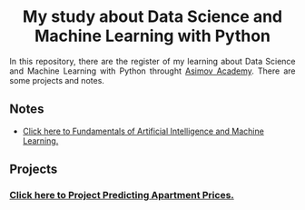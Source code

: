 <h1 style="text-align: center;">My study about Data Science and Machine Learning with Python</h1>

<p style="text-align: justify;">
In this repository, there are the register of my learning about Data Science and Machine Learning with Python throught <a href="https://asimov.academy/" target="_blank">Asimov Academy</a>. There are some projects and notes.
</p>


<h2>Notes</h2>
<ul>
    <li><a href='https://github.com/JeffersonLobato/Studing-Data-Science-and-Machine-Learning/blob/main/fundamentals_AI_and_ML.ipynb'>Click here to Fundamentals of Artificial Intelligence and Machine Learning.</a></li>
</ul>

<h2>Projects</h2>

<a href="https://github.com/JeffersonLobato/Studing-Data-Science-and-Machine-Learning/blob/main/predicting_apartment_prices.ipynb"><h3>Click here to Project Predicting Apartment Prices.</h3></a>